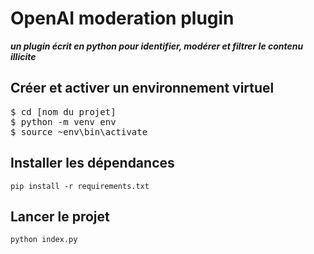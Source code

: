 # OpenAI moderation plugin

**_un plugin écrit en python pour identifier, modérer et filtrer le contenu illicite_**

## Créer et activer un environnement virtuel

<pre>
$ cd [nom du projet]
$ python -m venv env
$ source ~env\bin\activate
</pre>

## Installer les dépendances

`pip install -r requirements.txt`

## Lancer le projet

`python index.py`
